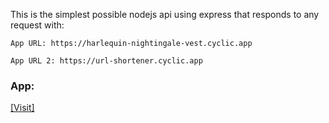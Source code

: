 

This is the simplest possible nodejs api using express that responds to any request with: 
```
App URL: https://harlequin-nightingale-vest.cyclic.app

App URL 2: https://url-shortener.cyclic.app
```

### App: 

[[Visit]](https://url-shortener.cyclic.app/)

